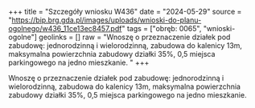 +++
title = "Szczegóły wniosku W436"
date = "2024-05-29"
source = "https://bip.brg.gda.pl/images/uploads/wnioski-do-planu-ogolnego/w436_11ce13ec8457.pdf"
tags = ["obręb: 0065", "wnioski-ogolne"]
geolinks = []
raw = "Wnoszę o przeznaczenie działek pod zabudowę: jednorodzinną i wielorodzinną, zabudowa do kalenicy 13m, maksymalna powierzchnia zabudowy działki 35%, 0,5 miejsca parkingowego na jedno mieszkanie. "
+++

Wnoszę o przeznaczenie działek pod zabudowę: jednorodzinną i wielorodzinną,
zabudowa do kalenicy 13m, maksymalna powierzchnia zabudowy działki 35%, 0,5 miejsca
parkingowego na jedno mieszkanie.



